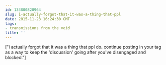 ```yaml
---
id: 133800820964
slug: i-actually-forgot-that-it-was-a-thing-that-ppl
date: 2015-11-23 16:24:30 GMT
tags:
- transmissions from the void
title: ''
---
```

["i actually forgot that it was a thing that ppl do. continue posting in your tag as a way to keep the 'discussion' going after you've disengaged and blocked."]